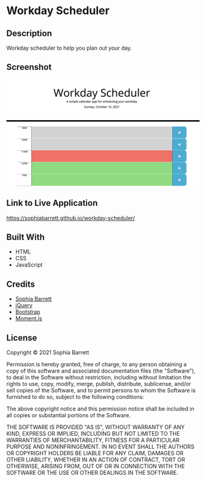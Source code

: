 # Workday Scheduler

## Description
Workday scheduler to help you plan out your day.

## Screenshot
![Screenshot of Live Application](./assets/images/screenshot.png)

## Link to Live Application
https://sophiabarrett.github.io/workday-scheduler/

## Built With
* HTML
* CSS
* JavaScript

## Credits
* [Sophia Barrett](https://github.com/sophiabarrett)
* [jQuery](https://jquery.com/)
* [Bootstrap](https://getbootstrap.com/)
* [Moment.js](https://momentjs.com/)

## License
Copyright © 2021 Sophia Barrett

Permission is hereby granted, free of charge, to any person obtaining a copy of this software and associated documentation files (the "Software"), to deal in the Software without restriction, including without limitation the rights to use, copy, modify, merge, publish, distribute, sublicense, and/or sell copies of the Software, and to permit persons to whom the Software is furnished to do so, subject to the following conditions:

The above copyright notice and this permission notice shall be included in all copies or substantial portions of the Software.

THE SOFTWARE IS PROVIDED "AS IS", WITHOUT WARRANTY OF ANY KIND, EXPRESS OR IMPLIED, INCLUDING BUT NOT LIMITED TO THE WARRANTIES OF MERCHANTABILITY, FITNESS FOR A PARTICULAR PURPOSE AND NONINFRINGEMENT. IN NO EVENT SHALL THE AUTHORS OR COPYRIGHT HOLDERS BE LIABLE FOR ANY CLAIM, DAMAGES OR OTHER LIABILITY, WHETHER IN AN ACTION OF CONTRACT, TORT OR OTHERWISE, ARISING FROM, OUT OF OR IN CONNECTION WITH THE SOFTWARE OR THE USE OR OTHER DEALINGS IN THE SOFTWARE.

